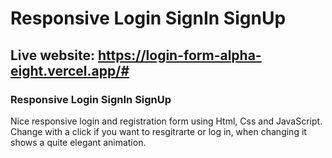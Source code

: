 # Responsive Login SignIn SignUp

## Live website: https://login-form-alpha-eight.vercel.app/#

### Responsive Login SignIn SignUp
Nice responsive login and registration form using Html, Css and JavaScript. Change with a click if you want to resgitrarte or log in, when changing it shows a quite elegant animation.



